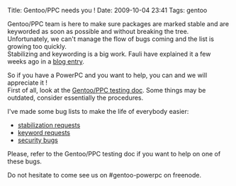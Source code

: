 Title: Gentoo/PPC needs you !
Date: 2009-10-04 23:41
Tags: gentoo

Gentoo/PPC team is here to make sure packages are marked stable and are
keyworded as soon as possible and without breaking the tree.
Unfortunately, we can't manage the flow of bugs coming and the list is
growing too quickly.  
Stabilizing and keywording is a big work. Fauli have explained it a few
weeks ago in a [blog entry](http://www.faulhammer.org/archiv-mainmenu-31/35-gentoo/298-architecture-work-the-way-i-do-it).

So if you have a PowerPC and you want to help, you can and we will
appreciate it !  
First of all, look at the [Gentoo/PPC testing doc](http://www.gentoo.org/proj/en/base/ppc/AT/index.xml). Some things may be
outdated, consider essentially the procedures.

I've made some bug lists to make the life of everybody easier:  
- [stabilization requests](http://tinyurl.com/gentoo-ppc-stablereq)  
- [keyword requests](http://tinyurl.com/gentoo-ppc-keywordreq)  
- [security bugs](http://tinyurl.com/gentoo-ppc-security)

Please, refer to the Gentoo/PPC testing doc if you want to help on one
of these bugs.

Do not hesitate to come see us on #gentoo-powerpc on freenode.
